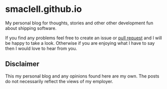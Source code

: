 smaclell.github.io
==================

My personal blog for thoughts, stories and other other development fun about shipping software.


If you find any problems feel free to create an issue or [pull request](https://github.com/smaclell/smaclell.github.io/compare/) and I will be happy to take a look. Otherwise if you are enjoying what I have to say then I would love to hear from you.

Disclaimer
------------------

This my personal blog and any opinions found here are my own. The posts do not necessarily reflect the views of my employer.
